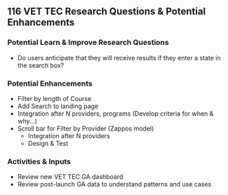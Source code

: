 ## 116 VET TEC Research Questions & Potential Enhancements

### Potential Learn & Improve Research Questions
- Do users anticipate that they will receive results if they enter a state in the search box?

### Potential Enhancements
- Filter by length of Course
- Add Search to landing page
 - Integration after N providers, programs (Develop criteria for when & why...)
- Scroll bar for Filter by Provider (Zappos model)
  - Integration after N providers
  - Design & Test

### Activities & Inputs
- Review new VET TEC GA dashboard
- Review post-launch GA data to understand patterns and use cases
